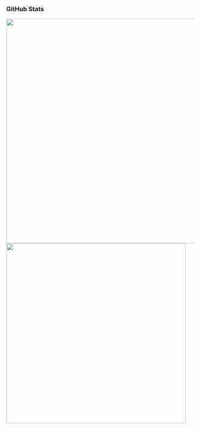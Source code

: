 ### GitHub Stats
<a href="https://stats.dooboo.io"><img src="https://stats.dooboo.io/api/github-stats-advanced?login=dongwookkim3" width="600" /></a>
<img src="https://github-readme-stats.vercel.app/api?username=dongwookkim3&show_icons=true&theme=radical" width="480" />
